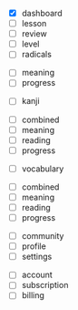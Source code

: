 - [x] dashboard
- [ ] lesson
- [ ] review
- [ ] level
- [ ] radicals
 + [ ] meaning
 + [ ] progress
- [ ] kanji
 + [ ] combined
 + [ ] meaning
 + [ ] reading
 + [ ] progress
- [ ] vocabulary
 + [ ] combined
 + [ ] meaning
 + [ ] reading
 + [ ] progress
- [ ] community
- [ ] profile
- [ ] settings
 + [ ] account
 + [ ] subscription
 + [ ] billing
